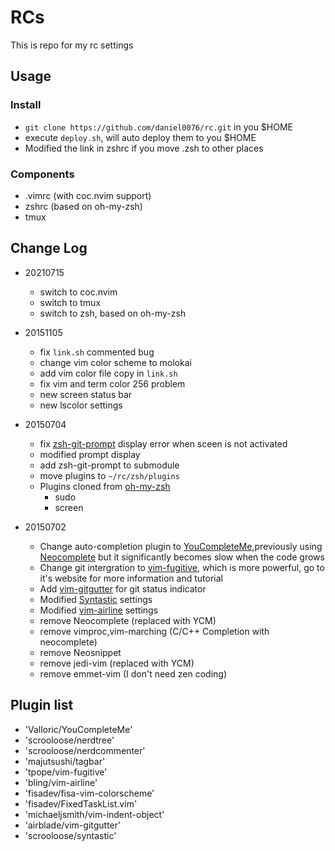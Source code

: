 RCs
===
This is repo for my rc settings

## Usage

### Install
+ `git clone https://github.com/daniel0076/rc.git` in you $HOME
+ execute `deploy.sh`, will auto deploy them to you $HOME
+ Modified the link in zshrc if you move .zsh to other places

### Components

+ .vimrc (with coc.nvim support)
+ zshrc (based on oh-my-zsh)
+ tmux

## Change Log

- 20210715
    - switch to coc.nvim
    - switch to tmux
    - switch to zsh, based on oh-my-zsh

- 20151105
	- fix `link.sh` commented bug
	- change vim color scheme to molokai
	- add vim color file copy in `link.sh`
	- fix vim and term color 256 problem
	- new screen status bar
	- new lscolor settings

- 20150704
    - fix [zsh-git-prompt](https://github.com/olivierverdier/zsh-git-prompt) display error when sceen is not activated
    - modified prompt display
    - add zsh-git-prompt to submodule
    - move plugins to `~/rc/zsh/plugins`
    - Plugins cloned from [oh-my-zsh](https://github.com/robbyrussell/oh-my-zsh)
        - sudo
        - screen

- 20150702
    - Change auto-completion plugin to [YouCompleteMe](https://github.com/Valloric/YouCompleteMe),previously using [Neocomplete](https://github.com/Shougo/neocomplete.vim) but it significantly becomes slow when the code grows
    - Change git intergration to [vim-fugitive](https://github.com/tpope/vim-fugitive), which is more powerful, go to it's website for more information and tutorial
    - Add [vim-gitgutter](https://github.com/airblade/vim-gitgutter) for git status indicator
    - Modified [Syntastic](https://github.com/scrooloose/syntastic) settings
    - Modified [vim-airline](https://github.com/bling/vim-airline) settings
    - remove Neocomplete (replaced with YCM)
    - remove vimproc,vim-marching (C/C++ Completion with neocomplete)
    - remove Neosnippet
    - remove jedi-vim (replaced with YCM)
    - remove emmet-vim (I don't need zen coding)


## Plugin list

+ 'Valloric/YouCompleteMe'
+ 'scrooloose/nerdtree'
+ 'scrooloose/nerdcommenter'
+ 'majutsushi/tagbar'
+ 'tpope/vim-fugitive'
+ 'bling/vim-airline'
+ 'fisadev/fisa-vim-colorscheme'
+ 'fisadev/FixedTaskList.vim'
+ 'michaeljsmith/vim-indent-object'
+ 'airblade/vim-gitgutter'
+ 'scrooloose/syntastic'
